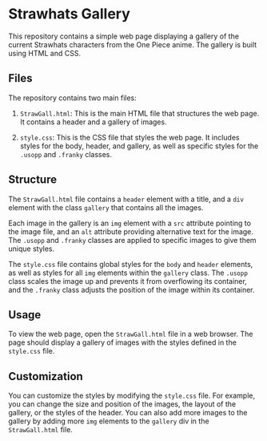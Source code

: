# Strawhats Gallery

This repository contains a simple web page displaying a gallery of the current Strawhats characters from the One Piece anime. The gallery is built using HTML and CSS.

## Files

The repository contains two main files:

1. `StrawGall.html`: This is the main HTML file that structures the web page. It contains a header and a gallery of images.

2. `style.css`: This is the CSS file that styles the web page. It includes styles for the body, header, and gallery, as well as specific styles for the `.usopp` and `.franky` classes.

## Structure

The `StrawGall.html` file contains a `header` element with a title, and a `div` element with the class `gallery` that contains all the images.

Each image in the gallery is an `img` element with a `src` attribute pointing to the image file, and an `alt` attribute providing alternative text for the image. The `.usopp` and `.franky` classes are applied to specific images to give them unique styles.

The `style.css` file contains global styles for the `body` and `header` elements, as well as styles for all `img` elements within the `gallery` class. The `.usopp` class scales the image up and prevents it from overflowing its container, and the `.franky` class adjusts the position of the image within its container.

## Usage

To view the web page, open the `StrawGall.html` file in a web browser. The page should display a gallery of images with the styles defined in the `style.css` file.

## Customization

You can customize the styles by modifying the `style.css` file. For example, you can change the size and position of the images, the layout of the gallery, or the styles of the header. You can also add more images to the gallery by adding more `img` elements to the `gallery` div in the `StrawGall.html` file.
